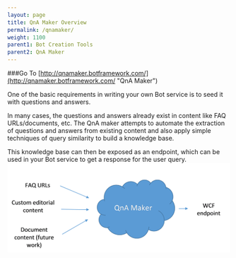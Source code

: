 ```yaml
---
layout: page
title: QnA Maker Overview
permalink: /qnamaker/
weight: 1100
parent1: Bot Creation Tools
parent2: QnA Maker
---
```

###Go To [http://qnamaker.botframework.com/](http://qnamaker.botframework.com/ "QnA Maker")

One of the basic requirements in writing your own Bot service is to seed it with questions and answers.

In many cases, the questions and answers already exist in content like FAQ URLs/documents, etc. The QnA maker attempts to automate the extraction of questions and answers from existing content and also apply simple techniques of query similarity to build a knowledge base.

This knowledge base can then be exposed as an endpoint, which can be used in your Bot service to get a response for the user query.
![System Overview of the Bot Framework](/images/qnamaker-overview.png)
